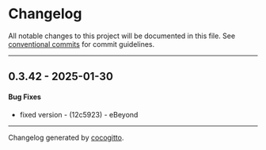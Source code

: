 # Changelog
All notable changes to this project will be documented in this file. See [conventional commits](https://www.conventionalcommits.org/) for commit guidelines.

- - -
## 0.3.42 - 2025-01-30
#### Bug Fixes
- fixed version - (12c5923) - eBeyond

- - -

Changelog generated by [cocogitto](https://github.com/cocogitto/cocogitto).